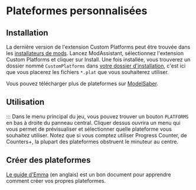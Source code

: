 # Plateformes personnalisées
## Installation
La dernière version de l'extension Custom Platforms peut être trouvée dans les [installateurs de mods](/fr/beginners-guide.md#installers). Lancez ModAssistant, sélectionnez l'extension Custom Platforms et cliquer sur Install. Une fois installée, vous trouverez un dossier nommé `CustomPlatforms` dans [votre dossier d'installation](/fr/faq/install-folder.md), c'est ici que vous placerez les fichiers `*.plat` que vous souhaiterez utiliser.

Vous pouvez télécharger plus de plateformes sur [ModelSaber](https://modelsaber.com/Platforms/).

## Utilisation
::: Dans le menu principal du jeu, vous pouvez trouver un bouton `PLATFORMS` en bas à droite du panneau central. Cliquer dessus ouvrira un menu qui vous permet de prévisualiser et sélectionner quelle plateforme vous souhaitez utiliser. Notez que si vous comptez utiliser Progress Counter, de Counters+, la plupart des plateformes obstruent le minuteur au centre.

## Créer des plateformes
[Le guide d'Emma](https://bs.assistant.moe/Platforms) (en anglais) est un bon document pour apprendre comment créer vos propres plateformes. 
